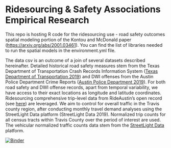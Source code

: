 # Ridesourcing & Safety Associations Empirical Research
This repo is hosting R code for the ridesourcing use - road safety outcomes spatial modeling portion of the Kontou and McDonald paper (https://arxiv.org/abs/2001.03461). You can find the list of libraries needed to run the spatial models in the environment.yml file. 

The data csv is an outcome of a join of several datasets described hereinafter. Detailed historical road safety measures stem from the Texas Department of Transportation Crash Records Information System ([Texas Department of Transportation 2019](https://www.txdot.gov/government/enforcement/crash-statistics.html)) and DWI offenses from the Austin Police Department Crime Reports ([Austin Police Department 2019](https://data.austintexas.gov/Public-Safety/Crime-Reports-2018/vmn9-3bvu)). For both road safety and DWI offense records, apart from temporal variability, we have access to their exact locations as longitude and latitude coordinates. Ridesourcing comprehensive trip-level data from RideAustin’s open record (see [here](https://data.world/ride-austin)) are leveraged. We aim to control for overall traffic in the Travis county region, after conducting monthly travel demand analyses using the StreetLight Data platform (StreetLight Data 2019). Normalized trip counts for all census tracts within Travis County over the period of interest are used. The vehicular normalized traffic counts data stem from the [StreetLight Data](https://www.streetlightdata.com/?utm_source=Google-Adwords&utm_medium=Paid-Search&utm_campaign=StreetLight-Brand&utm_term=%2Bstreetlight%20%2Bdata&creative=372389731084&keyword=%2Bstreetlight%20%2Bdata&matchtype=b&network=g&device=c&utm_term=%2Bstreetlight%20%2Bdata&utm_campaign=StreetLight-Data-Brand&utm_source=adwords&utm_medium=ppc&hsa_acc=7146595976&hsa_cam=1079169723&hsa_grp=51692947334&hsa_ad=372389731084&hsa_src=g&hsa_tgt=kwd-419587122414&hsa_kw=%2Bstreetlight%20%2Bdata&hsa_mt=b&hsa_net=adwords&hsa_ver=3&gclid=EAIaIQobChMI-MyD5Pq76gIVhYbACh2y7wZtEAAYASAAEgJCWPD_BwE) platform.

[![Binder](https://mybinder.org/badge_logo.svg)](https://mybinder.org/v2/gh/ekontou/ridesourcing-safety/master)
